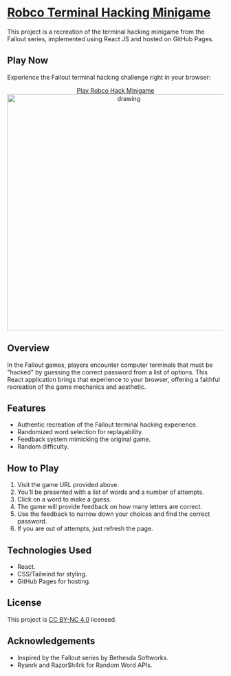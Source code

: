 # [Robco Terminal Hacking Minigame](https://agusz02.github.io/robco/)

This project is a recreation of the terminal hacking minigame from the Fallout series, implemented using React JS and hosted on GitHub Pages.

## Play Now

Experience the Fallout terminal hacking challenge right in your browser:
<p align="center">
  <a href="https://agusz02.github.io/robco/">Play Robco Hack Minigame</a>
  <br/>
  <img src="https://github.com/user-attachments/assets/37865828-96de-40e6-8e80-1ab3c6c5a435" alt="drawing" width="550"/>
</p>

## Overview

In the Fallout games, players encounter computer terminals that must be "hacked" by guessing the correct password from a list of options. This React application brings that experience to your browser, offering a faithful recreation of the game mechanics and aesthetic.

## Features

- Authentic recreation of the Fallout terminal hacking experience.
- Randomized word selection for replayability.
- Feedback system mimicking the original game.
- Random difficulty.

## How to Play

1. Visit the game URL provided above.
2. You'll be presented with a list of words and a number of attempts.
3. Click on a word to make a guess.
4. The game will provide feedback on how many letters are correct.
5. Use the feedback to narrow down your choices and find the correct password.
6. If you are out of attempts, just refresh the page.

## Technologies Used

- React.
- CSS/Tailwind for styling.
- GitHub Pages for hosting.

## License

This project is [CC BY-NC 4.0](https://creativecommons.org/licenses/by-nc/4.0/deed) licensed.

## Acknowledgements

- Inspired by the Fallout series by Bethesda Softworks.
- Ryanrk and RazorSh4rk for Random Word APIs.
